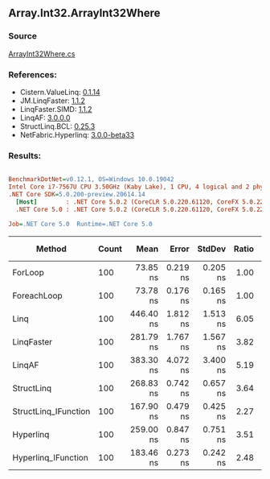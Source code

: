 ﻿## Array.Int32.ArrayInt32Where

### Source
[ArrayInt32Where.cs](../LinqBenchmarks/Array/Int32/ArrayInt32Where.cs)

### References:
- Cistern.ValueLinq: [0.1.14](https://www.nuget.org/packages/Cistern.ValueLinq/0.1.14)
- JM.LinqFaster: [1.1.2](https://www.nuget.org/packages/JM.LinqFaster/1.1.2)
- LinqFaster.SIMD: [1.1.2](https://www.nuget.org/packages/LinqFaster.SIMD/1.0.3)
- LinqAF: [3.0.0.0](https://www.nuget.org/packages/LinqAF/3.0.0.0)
- StructLinq.BCL: [0.25.3](https://www.nuget.org/packages/StructLinq.BCL/0.25.3)
- NetFabric.Hyperlinq: [3.0.0-beta33](https://www.nuget.org/packages/NetFabric.Hyperlinq/3.0.0-beta33)

### Results:
``` ini

BenchmarkDotNet=v0.12.1, OS=Windows 10.0.19042
Intel Core i7-7567U CPU 3.50GHz (Kaby Lake), 1 CPU, 4 logical and 2 physical cores
.NET Core SDK=5.0.200-preview.20614.14
  [Host]        : .NET Core 5.0.2 (CoreCLR 5.0.220.61120, CoreFX 5.0.220.61120), X64 RyuJIT
  .NET Core 5.0 : .NET Core 5.0.2 (CoreCLR 5.0.220.61120, CoreFX 5.0.220.61120), X64 RyuJIT

Job=.NET Core 5.0  Runtime=.NET Core 5.0  

```
|               Method | Count |      Mean |    Error |   StdDev | Ratio | RatioSD |  Gen 0 | Gen 1 | Gen 2 | Allocated |
|--------------------- |------ |----------:|---------:|---------:|------:|--------:|-------:|------:|------:|----------:|
|              ForLoop |   100 |  73.85 ns | 0.219 ns | 0.205 ns |  1.00 |    0.00 |      - |     - |     - |         - |
|          ForeachLoop |   100 |  73.78 ns | 0.176 ns | 0.165 ns |  1.00 |    0.00 |      - |     - |     - |         - |
|                 Linq |   100 | 446.40 ns | 1.812 ns | 1.513 ns |  6.05 |    0.03 | 0.0229 |     - |     - |      48 B |
|           LinqFaster |   100 | 281.79 ns | 1.767 ns | 1.567 ns |  3.82 |    0.02 | 0.3095 |     - |     - |     648 B |
|               LinqAF |   100 | 383.30 ns | 4.072 ns | 3.400 ns |  5.19 |    0.05 |      - |     - |     - |         - |
|           StructLinq |   100 | 268.83 ns | 0.742 ns | 0.657 ns |  3.64 |    0.01 | 0.0153 |     - |     - |      32 B |
| StructLinq_IFunction |   100 | 167.90 ns | 0.479 ns | 0.425 ns |  2.27 |    0.01 |      - |     - |     - |         - |
|            Hyperlinq |   100 | 259.00 ns | 0.847 ns | 0.751 ns |  3.51 |    0.01 |      - |     - |     - |         - |
|  Hyperlinq_IFunction |   100 | 183.46 ns | 0.273 ns | 0.242 ns |  2.48 |    0.01 |      - |     - |     - |         - |
